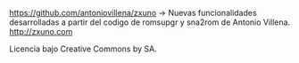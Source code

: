 https://github.com/antoniovillena/zxuno -> Nuevas funcionalidades desarrolladas a partir del codigo de romsupgr y sna2rom de Antonio Villena.
http://zxuno.com

Licencia bajo Creative Commons by SA.
